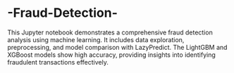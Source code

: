 # -Fraud-Detection-
This Jupyter notebook demonstrates a comprehensive fraud detection analysis using machine learning. It includes data exploration, preprocessing, and model comparison with LazyPredict. The LightGBM and XGBoost models show high accuracy, providing insights into identifying fraudulent transactions effectively.
